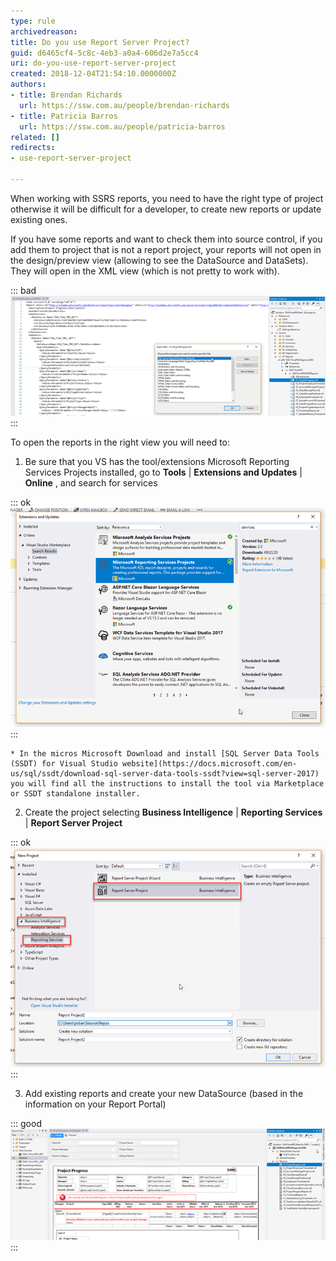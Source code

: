 ```yaml
---
type: rule
archivedreason: 
title: Do you use Report Server Project?
guid: d6465cf4-5c8c-4eb3-a0a4-606d2e7a5cc4
uri: do-you-use-report-server-project
created: 2018-12-04T21:54:10.0000000Z
authors:
- title: Brendan Richards
  url: https://ssw.com.au/people/brendan-richards
- title: Patricia Barros
  url: https://ssw.com.au/people/patricia-barros
related: []
redirects:
- use-report-server-project

---
```


When working with SSRS reports, you need to have the right type of project otherwise it will be difficult for a developer, to create new reports or update existing ones.

If you have some reports and want to check them into source control, if you add them to project that is not a report project, your reports will not open in the design/preview view (allowing to see the DataSource and DataSets). They will open in the XML view (which is not pretty to work with).

<!--endintro-->


::: bad  
![Figure: Bad example – C# project with reports opening as XML](report-server-project1.png)  
:::

To open the reports in the right view you will need to:

1. Be sure that you VS has the tool/extensions Microsoft Reporting Services Projects installed, go to  **Tools** |  **Extensions and Updates** |  **Online** , and search for services


::: ok  
![Figure: Checking Microsoft Reporting Services Projects is installed](report-server-project2.png)  
:::

    * In the micros Microsoft Download and install [SQL Server Data Tools (SSDT) for Visual Studio website](https://docs.microsoft.com/en-us/sql/ssdt/download-sql-server-data-tools-ssdt?view=sql-server-2017) you will find all the instructions to install the tool via Marketplace or SSDT standalone installer.
2. Create the project selecting  **Business Intelligence** |  **Reporting Services** |  **Report Server Project** 


::: ok  
![](report-server-project3.png)  
:::

3. Add existing reports and create your new DataSource (based in the information on your Report Portal)


::: good  
![Figure: Good Example – Report Server project with reports opening in the design/preview view](report-server-project4.png)  
:::
